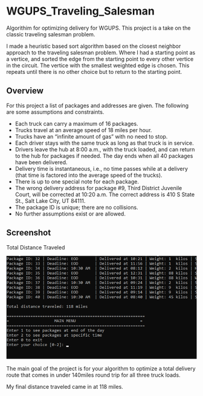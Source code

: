 # WGUPS_Traveling_Salesman
Algorithim for optimizing delivery for WGUPS. This project is a take on the classic traveling salesman problem. 

I made a heuristic based sort algorithm based on the closest neighbor approach to the traveling salesman problem. Where I had a starting point as a vertice, and sorted the edge from the starting point to every other vertice in the circuit. The vertice with the smallest weighted edge is chosen. This repeats until there is no other choice but to return to the starting point.
 
 ## Overview
For this project a list of packages and addresses are given. The following are some assumptions and constraints.

* Each truck can carry a maximum of 16 packages.
* Trucks travel at an average speed of 18 miles per hour.
* Trucks have an “infinite amount of gas” with no need to stop.
* Each driver stays with the same truck as long as that truck is in service.
* Drivers leave the hub at 8:00 a.m., with the truck loaded, and can return to the hub for packages if needed. The day ends when all 40 packages have been delivered.
* Delivery time is instantaneous, i.e., no time passes while at a delivery (that time is factored into the average speed of the trucks).
* There is up to one special note for each package.
* The wrong delivery address for package #9, Third District Juvenile Court, will be corrected at 10:20 a.m. The correct address is 410 S State St., Salt Lake City, UT 84111.
* The package ID is unique; there are no collisions.
* No further assumptions exist or are allowed.

## Screenshot

Total Distance Traveled

![Total Distance Traveled](screenshot.png)

The main goal of the project is for your algorithm to optimize a total delivery route that comes in under 140miles round trip for all three truck loads.

My final distance traveled came in at 118 miles.
